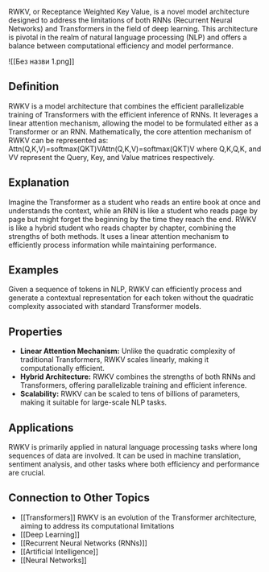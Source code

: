 RWKV, or Receptance Weighted Key Value, is a novel model architecture designed to address the limitations of both RNNs (Recurrent Neural Networks) and Transformers in the field of deep learning. This architecture is pivotal in the realm of natural language processing (NLP) and offers a balance between computational efficiency and model performance.

![[Без назви 1.png]]
## **Definition**

RWKV is a model architecture that combines the efficient parallelizable training of Transformers with the efficient inference of RNNs. It leverages a linear attention mechanism, allowing the model to be formulated either as a Transformer or an RNN. Mathematically, the core attention mechanism of RWKV can be represented as: Attn(Q,K,V)=softmax(QKT)VAttn(Q,K,V)=softmax(QKT)V where Q,K,Q,K, and VV represent the Query, Key, and Value matrices respectively.

## **Explanation** 

Imagine the Transformer as a student who reads an entire book at once and understands the context, while an RNN is like a student who reads page by page but might forget the beginning by the time they reach the end. RWKV is like a hybrid student who reads chapter by chapter, combining the strengths of both methods. It uses a linear attention mechanism to efficiently process information while maintaining performance.

## **Examples**

Given a sequence of tokens in NLP, RWKV can efficiently process and generate a contextual representation for each token without the quadratic complexity associated with standard Transformer models.

## **Properties**

- **Linear Attention Mechanism:** Unlike the quadratic complexity of traditional Transformers, RWKV scales linearly, making it computationally efficient.
- **Hybrid Architecture:** RWKV combines the strengths of both RNNs and Transformers, offering parallelizable training and efficient inference.
- **Scalability:** RWKV can be scaled to tens of billions of parameters, making it suitable for large-scale NLP tasks.

## **Applications**

RWKV is primarily applied in natural language processing tasks where long sequences of data are involved. It can be used in machine translation, sentiment analysis, and other tasks where both efficiency and performance are crucial.

## **Connection to Other Topics**

- [[Transformers]] RWKV is an evolution of the Transformer architecture, aiming to address its computational limitations
- [[Deep Learning]]
- [[Recurrent Neural Networks (RNNs)]]
-  [[Artificial Intelligence]]
- [[Neural Networks]]
